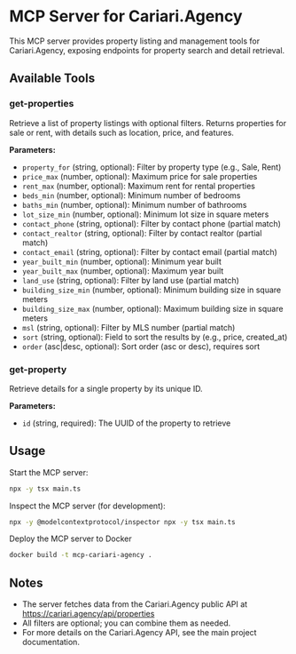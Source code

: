 # MCP Server for Cariari.Agency

This MCP server provides property listing and management tools for Cariari.Agency, exposing endpoints for property search and detail retrieval.

## Available Tools

### get-properties

Retrieve a list of property listings with optional filters. Returns properties for sale or rent, with details such as location, price, and features.

**Parameters:**

- `property_for` (string, optional): Filter by property type (e.g., Sale, Rent)
- `price_max` (number, optional): Maximum price for sale properties
- `rent_max` (number, optional): Maximum rent for rental properties
- `beds_min` (number, optional): Minimum number of bedrooms
- `baths_min` (number, optional): Minimum number of bathrooms
- `lot_size_min` (number, optional): Minimum lot size in square meters
- `contact_phone` (string, optional): Filter by contact phone (partial match)
- `contact_realtor` (string, optional): Filter by contact realtor (partial match)
- `contact_email` (string, optional): Filter by contact email (partial match)
- `year_built_min` (number, optional): Minimum year built
- `year_built_max` (number, optional): Maximum year built
- `land_use` (string, optional): Filter by land use (partial match)
- `building_size_min` (number, optional): Minimum building size in square meters
- `building_size_max` (number, optional): Maximum building size in square meters
- `msl` (string, optional): Filter by MLS number (partial match)
- `sort` (string, optional): Field to sort the results by (e.g., price, created_at)
- `order` (asc|desc, optional): Sort order (asc or desc), requires sort

### get-property

Retrieve details for a single property by its unique ID.

**Parameters:**

- `id` (string, required): The UUID of the property to retrieve

## Usage

Start the MCP server:

```bash
npx -y tsx main.ts
```

Inspect the MCP server (for development):

```bash
npx -y @modelcontextprotocol/inspector npx -y tsx main.ts
```

Deploy the MCP server to Docker

```bash
docker build -t mcp-cariari-agency .
```

## Notes

- The server fetches data from the Cariari.Agency public API at <https://cariari.agency/api/properties>
- All filters are optional; you can combine them as needed.
- For more details on the Cariari.Agency API, see the main project documentation.
